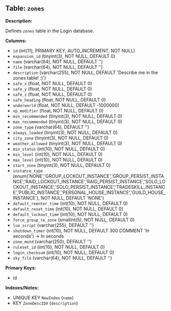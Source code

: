 ## Table: `zones`

**Description:**

Defines `zones` table in the Login database.

**Columns:**
- `id` (int(11), PRIMARY KEY, AUTO_INCREMENT, NOT NULL)
- `expansion_id` (tinyint(3), NOT NULL, DEFAULT 0)
- `name` (varchar(64), NOT NULL, DEFAULT '')
- `file` (varchar(64), NOT NULL, DEFAULT '')
- `description` (varchar(255), NOT NULL, DEFAULT 'Describe me in the zones table! :)')
- `safe_x` (float, NOT NULL, DEFAULT 0)
- `safe_y` (float, NOT NULL, DEFAULT 0)
- `safe_z` (float, NOT NULL, DEFAULT 0)
- `safe_heading` (float, NOT NULL, DEFAULT 0)
- `underworld` (float, NOT NULL, DEFAULT -1000000)
- `xp_modifier` (float, NOT NULL, DEFAULT 0)
- `min_recommended` (tinyint(3), NOT NULL, DEFAULT 0)
- `max_recommended` (tinyint(3), NOT NULL, DEFAULT 0)
- `zone_type` (varchar(64), DEFAULT '')
- `always_loaded` (tinyint(3), NOT NULL, DEFAULT 0)
- `city_zone` (tinyint(3), NOT NULL, DEFAULT 0)
- `weather_allowed` (tinyint(3), NOT NULL, DEFAULT 0)
- `min_status` (int(10), NOT NULL, DEFAULT 0)
- `min_level` (int(10), NOT NULL, DEFAULT 0)
- `max_level` (int(10), NOT NULL, DEFAULT 0)
- `start_zone` (tinyint(3), NOT NULL, DEFAULT 0)
- `instance_type` (enum('NONE','GROUP_LOCKOUT_INSTANCE','GROUP_PERSIST_INSTANCE','RAID_LOCKOUT_INSTANCE','RAID_PERSIST_INSTANCE','SOLO_LOCKOUT_INSTANCE','SOLO_PERSIST_INSTANCE','TRADESKILL_INSTANCE','PUBLIC_INSTANCE','PERSONAL_HOUSE_INSTANCE','GUILD_HOUSE_INSTANCE'), NOT NULL, DEFAULT 'NONE')
- `default_reenter_time` (int(10), NOT NULL, DEFAULT 0)
- `default_reset_time` (int(10), NOT NULL, DEFAULT 0)
- `default_lockout_time` (int(10), NOT NULL, DEFAULT 0)
- `force_group_to_zone` (smallint(5), NOT NULL, DEFAULT 0)
- `lua_script` (varchar(255), DEFAULT '')
- `shutdown_timer` (int(10), NOT NULL, DEFAULT 300 COMMENT 'In seconds') → In seconds
- `zone_motd` (varchar(250), DEFAULT '')
- `ruleset_id` (int(10), NOT NULL, DEFAULT 0)
- `login_checksum` (int(10), NOT NULL, DEFAULT 0)
- `sky_file` (varchar(64), NOT NULL, DEFAULT '')

**Primary Keys:**
- id

**Indexes/Notes:**
- UNIQUE KEY `NewIndex` (`name`)
- KEY `ZoneDescIDX` (`description`)